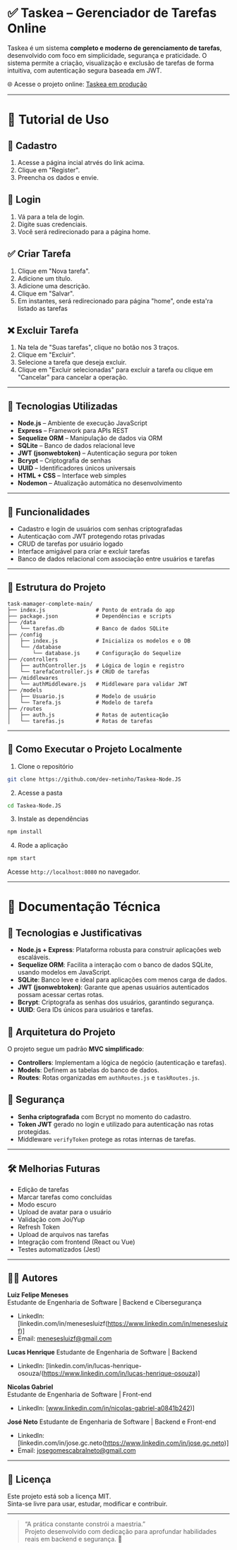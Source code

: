 
# ✅ Taskea – Gerenciador de Tarefas Online

Taskea é um sistema **completo e moderno de gerenciamento de tarefas**, desenvolvido com foco em simplicidade, segurança e praticidade. O sistema permite a criação, visualização e exclusão de tarefas de forma intuitiva, com autenticação segura baseada em JWT.

🌐 Acesse o projeto online: [Taskea em produção](https://taskea-nodejs-production.up.railway.app/)

---

# 🧪 Tutorial de Uso

## 👤 Cadastro

1. Acesse a página incial atrvés do link acima.
2. Clique em "Register".
3. Preencha os dados e envie.

## 🔐 Login

1. Vá para a tela de login.
2. Digite suas credenciais.
3. Você será redirecionado para a página home.

## ✅ Criar Tarefa

1. Clique em "Nova tarefa".
2. Adicione um título.
3. Adicione uma descrição.
4. Clique em "Salvar".
5. Em instantes, será redirecionado para página "home", onde esta'ra listado as tarefas

## ❌ Excluir Tarefa

1. Na tela de "Suas tarefas", clique no botão nos 3 traços.
2. Clique em "Excluir". 
3. Selecione a tarefa que deseja excluir.
4. Clique em "Excluir selecionadas" para excluir a tarefa ou clique em "Cancelar" para cancelar a operação.

---

## 🚀 Tecnologias Utilizadas

- **Node.js** – Ambiente de execução JavaScript
- **Express** – Framework para APIs REST
- **Sequelize ORM** – Manipulação de dados via ORM
- **SQLite** – Banco de dados relacional leve
- **JWT (jsonwebtoken)** – Autenticação segura por token
- **Bcrypt** – Criptografia de senhas
- **UUID** – Identificadores únicos universais
- **HTML + CSS** – Interface web simples
- **Nodemon** – Atualização automática no desenvolvimento

---

## 🧠 Funcionalidades

- Cadastro e login de usuários com senhas criptografadas
- Autenticação com JWT protegendo rotas privadas
- CRUD de tarefas por usuário logado
- Interface amigável para criar e excluir tarefas
- Banco de dados relacional com associação entre usuários e tarefas

---

## 📁 Estrutura do Projeto

```
task-mamager-complete-main/
├── index.js                # Ponto de entrada do app
├── package.json            # Dependências e scripts
├── /data
│   └── tarefas.db          # Banco de dados SQLite
├── /config
│   ├── index.js            # Inicializa os modelos e o DB
│   └── /database
│       └── database.js     # Configuração do Sequelize
├── /controllers
│   ├── authController.js   # Lógica de login e registro
│   └── tarefaController.js # CRUD de tarefas
├── /middlewares
│   └── authMiddleware.js   # Middleware para validar JWT
├── /models
│   ├── Usuario.js          # Modelo de usuário
│   └── Tarefa.js           # Modelo de tarefa
├── /routes
│   ├── auth.js             # Rotas de autenticação
│   └── tarefas.js          # Rotas de tarefas
```

---

## 🧪 Como Executar o Projeto Localmente

 1. Clone o repositório

```bash
git clone https://github.com/dev-netinho/Taskea-Node.JS
```

 2. Acesse a pasta

```bash
cd Taskea-Node.JS
```

 3. Instale as dependências

```bash
npm install
```

 4. Rode a aplicação

```bash
npm start
```

Acesse `http://localhost:8080` no navegador.

---

# 📘 Documentação Técnica

## 🔧 Tecnologias e Justificativas

- **Node.js + Express**: Plataforma robusta para construir aplicações web escaláveis.
- **Sequelize ORM**: Facilita a interação com o banco de dados SQLite, usando modelos em JavaScript.
- **SQLite**: Banco leve e ideal para aplicações com menos carga de dados.
- **JWT (jsonwebtoken)**: Garante que apenas usuários autenticados possam acessar certas rotas.
- **Bcrypt**: Criptografa as senhas dos usuários, garantindo segurança.
- **UUID**: Gera IDs únicos para usuários e tarefas.

## 🧱 Arquitetura do Projeto

O projeto segue um padrão **MVC simplificado**:

- **Controllers**: Implementam a lógica de negócio (autenticação e tarefas).
- **Models**: Definem as tabelas do banco de dados.
- **Routes**: Rotas organizadas em `authRoutes.js` e `taskRoutes.js`.

## 🔐 Segurança

- **Senha criptografada** com Bcrypt no momento do cadastro.
- **Token JWT** gerado no login e utilizado para autenticação nas rotas protegidas.
- Middleware `verifyToken` protege as rotas internas de tarefas.

---

## 🛠️ Melhorias Futuras

- Edição de tarefas
- Marcar tarefas como concluídas
- Modo escuro
- Upload de avatar para o usuário
- Validação com Joi/Yup
- Refresh Token
- Upload de arquivos nas tarefas
- Integração com frontend (React ou Vue)
- Testes automatizados (Jest)

---

## 👨‍💻 Autores

**Luiz Felipe Meneses**  
Estudante de Engenharia de Software | Backend e Cibersegurança  

- LinkedIn: [linkedin.com/in/menesesluizf(https://www.linkedin.com/in/menesesluizf)]  
- Email: menesesluizf@gmail.com

**Lucas Henrique**
Estudante de Engenharia de Software | Backend

- LinkedIn: [linkedin.com/in/lucas-henrique-osouza/(https://www.linkedin.com/in/lucas-henrique-osouza)]
 
**Nicolas Gabriel**  
Estudante de Engenharia de Software | Front-end  

- LinkedIn: [www.linkedin.com/in/nicolas-gabriel-a0841b242)]  

**José Neto**
Estudante de Engenharia de Software | Backend e Front-end

- LinkedIn: [linkedin.com/in/jose.gc.neto(https://www.linkedin.com/in/jose.gc.neto)]  
- Email: josegomescabralneto@gmail.com

---

## 📝 Licença

Este projeto está sob a licença MIT.  
Sinta-se livre para usar, estudar, modificar e contribuir.

---

> “A prática constante constrói a maestria.”  
> Projeto desenvolvido com dedicação para aprofundar habilidades reais em backend e segurança. 🚀
